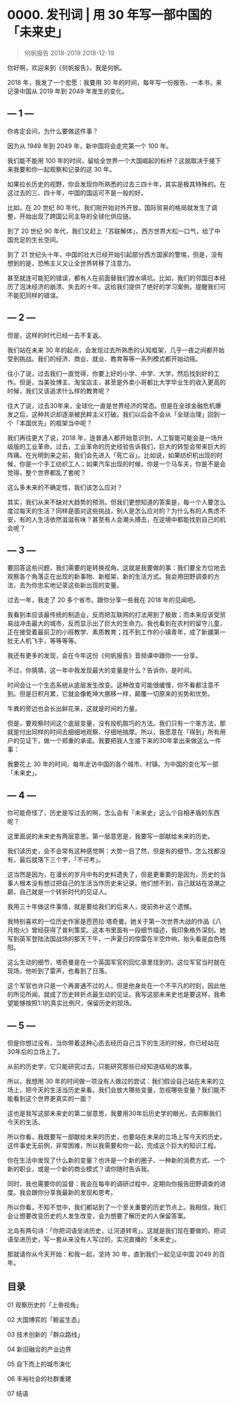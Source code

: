 # 0000. 发刊词 | 用 30 年写一部中国的「未来史」
> 何帆报告 2018-2019
2018-12-19

你好啊，欢迎来到《何帆报告》，我是何帆。

2018 年，我发了一个宏愿：我要用 30 年的时间，每年写一份报告、一本书，来记录中国从 2019 年到 2049 年发生的变化。

## — 1 —
你肯定会问，为什么要做这件事？

因为从 1949 年到 2049 年，新中国将会走完第一个 100 年。

我们能不能用 100 年的时间，留给全世界一个大国崛起的标杆？这就取决于接下来我要和你一起观察和记录的这 30 年。

如果拉长历史的视野，你会发现你所熟悉的过去三四十年，其实是极其特殊的。在这过去的三、四十年，中国的国运可不是一般的好。

比如，在 20 世纪 80 年代，我们刚开始对外开放，国际贸易的格局就发生了调整，开始出现了跨国公司主导的全球化供应链。

到了 20 世纪 90 年代，我们又赶上「苏联解体」，西方世界大松一口气，给了中国充足的生长空间。

到了 21 世纪头十年，中国的壮大已经开始引起部分西方国家的警惕，但是，没有想到的是，恐怖主义又让全世界转移了注意力。

甚至就连可能犯的错误，都有人在前面替我们蹚水填坑。比如，我们的邻国日本经历了泡沫经济的崩溃、失去的十年。这给我们提供了绝好的学习案例，提醒我们可不能犯同样的错误。

## — 2 —
但是，这样的时代已经一去不复返。

我们站在未来 30 年的起点，会发现过去所熟悉的认知框架，几乎一夜之间都开始受到挑战。我们的经济、商业、就业、教育等等一系列模式都开始动摇。

往小了说，过去我们一直觉得，你要上好的小学、中学、大学，然后找到好的工作。但是，当美妆博主、淘宝店主，甚至是外卖小哥都比大学毕业生的收入更高的时候，我们又该追求什么样的教育呢？

往大了说，过去30年来，全球化一直是世界经济的常态。但是在全球金融危机爆发之后，这种共识却逐渐被民粹主义打破。我们以后会不会从「全球治理」回到一个「本国优先」的框架当中呢？

我们再往更大了说，2018 年，连普通人都开始意识到，人工智能可能会是一场升级版的工业革命。过去，工业革命的历史经验告诉我们，巨大的转型会带来巨大的阵痛。在光明到来之前，我们会先进入「死亡谷」。比如说，如果纺织机出现的时候，你是一个手工纺织工人；如果汽车出现的时候，你是一个马车夫，你是不是会觉得，整个世界都乱了套呢？

这么多未来的不确定性，我们该怎么应对？

其实，我们从来不缺对大趋势的预测。但我们更想知道的答案是，每一个人要怎么度过每天的生活？同样是面对这些挑战，别人是怎么应对的？为什么有的人焦虑不安，有的人生活依然滋滋有味？甚至有人会潮头搏击，在逆境中都能找到自己的机会呢？

## — 3 —
要回答这些问题，我们需要的是转换视角。这就是我要做的事：我们要全方位地去观察各个角落正在出现的新事物、新框架、新的生活方式。我会用田野调查的方法，去为你忠实地记录这些新出现的变量。

过去一年，我走了 20 多个省市。跟你分享一些我在 2018 年的见闻吧。

我看到本应该最传统的制造业，反而把互联网的打法用到了极致；而本来应该受贸易战冲击最大的城市，反而显示出了巨大的生命力。我也看到在农村的留守儿童，正在接受着最前卫的小班教学、素质教育；找不到工作的小镇青年，成了新疆第一批无人机飞手，等等等等。

我还有更多的发现，会在今年这份《何帆报告》音频课中跟你一一分享。

不过，你猜猜，这一年中我发现最大的变量是什么？告诉你，是时间。

时间会让一个生态系统从底层发生改变。这种改变可能很缓慢，你不看都注意不到。但是日积月累，它就会像乾坤大挪移一样，颠覆一切原来的劣势和优势。

牛粪的旁边也会长出鲜花来，这就是时间的力量。

但是，要观察时间这个底层变量，没有投机取巧的方法。我们只有一个笨方法，那就是付出同样的时间去细细地观察、仔细地揣摩。所以，我愿意在「得到」所有用户的见证下，做一个郑重的承诺。我要把我人生接下来的30年拿出来做这么一件事：

我要花上 30 年的时间，每年走访中国的各个城市、村镇。为中国的变化写一部 「未来史」。

## — 4 —
你可能奇怪了，历史是写过去的啊，怎么会有「未来史」这么个自相矛盾的东西呢？

这里面说的未来史有两层意思。第一层意思是，我要写一部献给未来的历史。

我们读历史，会不会常有这种感觉啊：大势一目了然，但是有的细节，怎么找都没有，最后就落下三个字，「不可考」。

这当然是因为，在漫长的岁月中有的史料遗失了，但是更重要的是因为，历史的当事人根本没有想过把自己的生活当作历史来记录。他们想不到，自己就站在浪潮之巅，自己就是一个转折时代的见证人。

我用三十年做这件事情，就是要给我们的后来人，提前弥补这个遗憾。

我特别喜欢的一位历史作家是芭芭拉·塔奇曼。她关于第一次世界大战的作品《八月炮火》曾经获得了普利策奖。这本书里面有一段细节描述，我印象格外深刻。她写到英军登陆法国战场的那天下午，一声夏日的惊雷在半空炸响，抬头看是血色残阳。

这么生动的细节，塔奇曼是在一个英国军官的回忆录里找到的。这位军官当时就在现场，他听到了雷声，也看到了日落。

这个军官也许只是一个再普通不过的人，但是他身处在一个不平凡的时刻，因此他的所见所闻，就成了历史转折点最生动的见证。我写这部未来史也是要这样，我希望能够按照1:1的真实比例尺，保留历史的现场。

## — 5 —
但是你想过没有，当你带着这种心态去经历自己当下的生活的时候，你已经站在30年后的立场上了。

从前的历史学，它只能研究过去，只能研究那些已经知道结局的故事。

所以，我想用 30 年的时间做一项没有人做过的尝试：我们假设自己站在未来的立场上，把今天的生活当历史来看。我们会放大哪些变量，忽视哪些变量？我们能不能看到这个世界更真实的一面？

这也是我写这部未来史的第二层意思，我要用30年后历史学的眼光，去洞察我们今天的生活。

所以你看，我既要写一部献给未来的历史，也要站在未来的立场上写今天的历史。这件事史无前例，非常困难，所以我需要和你一起，完成这个巨大的知识工程。

你在生活中发现了什么新的变量？也许是一个新的圈子、一种新的消费方式、一个新的职业，或是一个新的商业模式？请你随时告诉我。

同时，我也需要你的监督：我会在每年的调研过程中，定期向你报告田野调查的进度。我会跟你分享我最新的发现和思考。

所以你看，不知不觉中，我们都站到了一个至关重要的历史节点上。我相信，我们会让想要改变历史的人发生改变，会为想要了解历史的人保留答案。

北岛有两句诗：「你把词语垒进历史，让河道转弯」。这就是我们现在要做的，把词语垒进历史，写一套从来没有人写过的，实况直播的「未来史」。

那就请你从今天开始：和我一起，坚持 30 年，直到我们一起见证中国 2049 的百年。

## 目录

01 观察历史的「上帝视角」

02 大国博弈的「鲸鲨生态」

03 技术创新的「群众路线」

04 新旧融合的产业边界

05 自下而上的城市演化

06 丰裕社会的社群重建

07 结语

